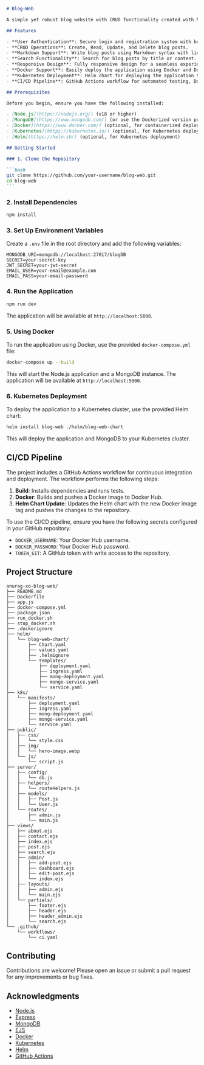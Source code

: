 ````markdown
# Blog-Web

A simple yet robust blog website with CRUD functionality created with Node.js, Express, MongoDB, and EJS for templating. This project is designed to be easily deployable using Docker and Kubernetes, and it includes a CI/CD pipeline for automated testing and deployment.

## Features

- **User Authentication**: Secure login and registration system with bcrypt for password hashing and JWT for session management.
- **CRUD Operations**: Create, Read, Update, and Delete blog posts.
- **Markdown Support**: Write blog posts using Markdown syntax with live preview.
- **Search Functionality**: Search for blog posts by title or content.
- **Responsive Design**: Fully responsive design for a seamless experience on all devices.
- **Docker Support**: Easily deploy the application using Docker and Docker Compose.
- **Kubernetes Deployment**: Helm chart for deploying the application to a Kubernetes cluster.
- **CI/CD Pipeline**: GitHub Actions workflow for automated testing, Docker image building, and Helm chart updates.

## Prerequisites

Before you begin, ensure you have the following installed:

- [Node.js](https://nodejs.org/) (v18 or higher)
- [MongoDB](https://www.mongodb.com/) (or use the Dockerized version provided)
- [Docker](https://www.docker.com/) (optional, for containerized deployment)
- [Kubernetes](https://kubernetes.io/) (optional, for Kubernetes deployment)
- [Helm](https://helm.sh/) (optional, for Kubernetes deployment)

## Getting Started

### 1. Clone the Repository

```bash
git clone https://github.com/your-username/blog-web.git
cd blog-web
```
````

### 2. Install Dependencies

```bash
npm install
```

### 3. Set Up Environment Variables

Create a `.env` file in the root directory and add the following variables:

```env
MONGODB_URI=mongodb://localhost:27017/blogDB
SECRET=your-secret-key
JWT_SECRET=your-jwt-secret
EMAIL_USER=your-email@example.com
EMAIL_PASS=your-email-password
```

### 4. Run the Application

```bash
npm run dev
```

The application will be available at `http://localhost:5000`.

### 5. Using Docker

To run the application using Docker, use the provided `docker-compose.yml` file:

```bash
docker-compose up --build
```

This will start the Node.js application and a MongoDB instance. The application will be available at `http://localhost:5000`.

### 6. Kubernetes Deployment

To deploy the application to a Kubernetes cluster, use the provided Helm chart:

```bash
helm install blog-web ./helm/blog-web-chart
```

This will deploy the application and MongoDB to your Kubernetes cluster.

## CI/CD Pipeline

The project includes a GitHub Actions workflow for continuous integration and deployment. The workflow performs the following steps:

1. **Build**: Installs dependencies and runs tests.
2. **Docker**: Builds and pushes a Docker image to Docker Hub.
3. **Helm Chart Update**: Updates the Helm chart with the new Docker image tag and pushes the changes to the repository.

To use the CI/CD pipeline, ensure you have the following secrets configured in your GitHub repository:

- `DOCKER_USERNAME`: Your Docker Hub username.
- `DOCKER_PASSWORD`: Your Docker Hub password.
- `TOKEN_GIT`: A GitHub token with write access to the repository.

## Project Structure

```
anurag-xo-blog-web/
├── README.md
├── Dockerfile
├── app.js
├── docker-compose.yml
├── package.json
├── run_docker.sh
├── stop_docker.sh
├── .dockerignore
├── helm/
│   └── blog-web-chart/
│       ├── Chart.yaml
│       ├── values.yaml
│       ├── .helmignore
│       └── templates/
│           ├── deployment.yaml
│           ├── ingress.yaml
│           ├── mong-deployment.yaml
│           ├── mongo-service.yaml
│           └── service.yaml
├── k8s/
│   └── manifests/
│       ├── deployment.yaml
│       ├── ingress.yaml
│       ├── mong-deployment.yaml
│       ├── mongo-service.yaml
│       └── service.yaml
├── public/
│   ├── css/
│   │   └── style.css
│   ├── img/
│   │   └── hero-image.webp
│   └── js/
│       └── script.js
├── server/
│   ├── config/
│   │   └── db.js
│   ├── helpers/
│   │   └── routeHelpers.js
│   ├── models/
│   │   ├── Post.js
│   │   └── User.js
│   └── routes/
│       ├── admin.js
│       └── main.js
├── views/
│   ├── about.ejs
│   ├── contact.ejs
│   ├── index.ejs
│   ├── post.ejs
│   ├── search.ejs
│   ├── admin/
│   │   ├── add-post.ejs
│   │   ├── dashboard.ejs
│   │   ├── edit-post.ejs
│   │   └── index.ejs
│   ├── layouts/
│   │   ├── admin.ejs
│   │   └── main.ejs
│   └── partials/
│       ├── footer.ejs
│       ├── header.ejs
│       ├── header_admin.ejs
│       └── search.ejs
└── .github/
    └── workflows/
        └── ci.yaml
```

## Contributing

Contributions are welcome! Please open an issue or submit a pull request for any improvements or bug fixes.

## Acknowledgments

- [Node.js](https://nodejs.org/)
- [Express](https://expressjs.com/)
- [MongoDB](https://www.mongodb.com/)
- [EJS](https://ejs.co/)
- [Docker](https://www.docker.com/)
- [Kubernetes](https://kubernetes.io/)
- [Helm](https://helm.sh/)
- [GitHub Actions](https://github.com/features/actions)
